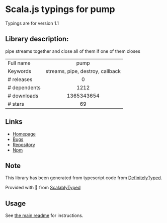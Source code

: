
# Scala.js typings for pump

Typings are for version 1.1

## Library description:
pipe streams together and close all of them if one of them closes

|                    |                 |
| ------------------ | :-------------: |
| Full name          | pump |
| Keywords           | streams, pipe, destroy, callback |
| # releases         | 0 |
| # dependents       | 1212 |
| # downloads        | 1365343654 |
| # stars            | 69 |

## Links
- [Homepage](https://github.com/mafintosh/pump#readme)
- [Bugs](https://github.com/mafintosh/pump/issues)
- [Repository](https://github.com/mafintosh/pump)
- [Npm](https://www.npmjs.com/package/pump)
    


## Note
This library has been generated from typescript code from [DefinitelyTyped](https://definitelytyped.org).

Provided with :purple_heart: from [ScalablyTyped](https://github.com/oyvindberg/ScalablyTyped)

## Usage
See [the main readme](../../readme.md) for instructions.


